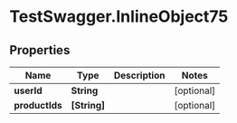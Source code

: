 # TestSwagger.InlineObject75

## Properties

Name | Type | Description | Notes
------------ | ------------- | ------------- | -------------
**userId** | **String** |  | [optional] 
**productIds** | **[String]** |  | [optional] 


